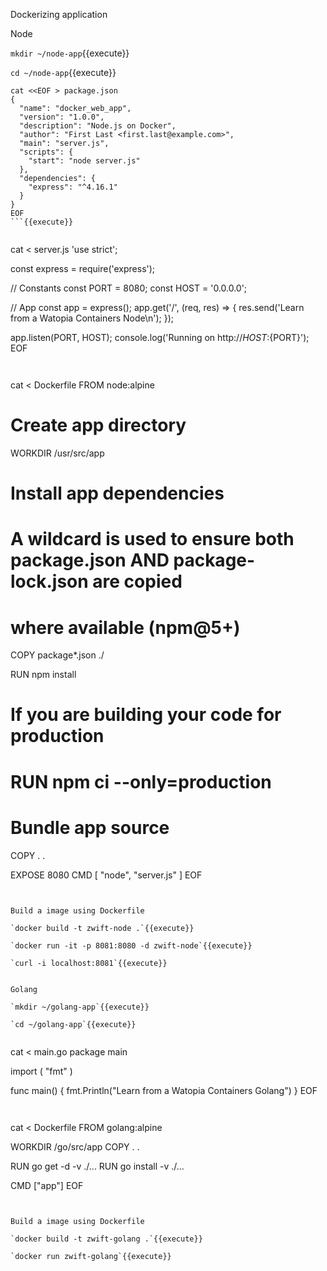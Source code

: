 Dockerizing application

Node 

`mkdir ~/node-app`{{execute}}

`cd ~/node-app`{{execute}}

```
cat <<EOF > package.json
{
  "name": "docker_web_app",
  "version": "1.0.0",
  "description": "Node.js on Docker",
  "author": "First Last <first.last@example.com>",
  "main": "server.js",
  "scripts": {
    "start": "node server.js"
  },
  "dependencies": {
    "express": "^4.16.1"
  }
}
EOF
```{{execute}}


```
cat <<EOF > server.js
'use strict';

const express = require('express');

// Constants
const PORT = 8080;
const HOST = '0.0.0.0';

// App
const app = express();
app.get('/', (req, res) => {
  res.send('Learn from a Watopia Containers Node\n');
});

app.listen(PORT, HOST);
console.log('Running on http://${HOST}:${PORT}');
EOF
```{{execute}}


```
cat <<EOF > Dockerfile
FROM node:alpine

# Create app directory
WORKDIR /usr/src/app

# Install app dependencies
# A wildcard is used to ensure both package.json AND package-lock.json are copied
# where available (npm@5+)
COPY package*.json ./

RUN npm install
# If you are building your code for production
# RUN npm ci --only=production

# Bundle app source
COPY . .

EXPOSE 8080
CMD [ "node", "server.js" ]
EOF
```{{execute}}


Build a image using Dockerfile

`docker build -t zwift-node .`{{execute}}

`docker run -it -p 8081:8080 -d zwift-node`{{execute}}

`curl -i localhost:8081`{{execute}}


Golang

`mkdir ~/golang-app`{{execute}}

`cd ~/golang-app`{{execute}}


```
cat <<EOF > main.go
package main

import (
	"fmt"
)

func main() {
	fmt.Println("Learn from a Watopia Containers Golang")
}
EOF
```{{execute}}


```
cat <<EOF > Dockerfile
FROM golang:alpine

WORKDIR /go/src/app
COPY . .

RUN go get -d -v ./...
RUN go install -v ./...

CMD ["app"]
EOF
```{{execute}}


Build a image using Dockerfile

`docker build -t zwift-golang .`{{execute}}

`docker run zwift-golang`{{execute}}
